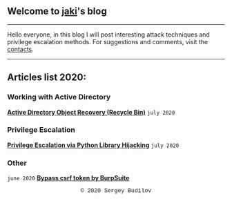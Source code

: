 ## Welcome to [jaki](about.md)'s blog
---

Hello everyone, in this blog I will post interesting attack techniques and privilege escalation methods. For suggestions and comments, visit the [contacts](about.md).

---

## Articles list 2020:

### Working with Active Directory
**[Active Directory Object Recovery (Recycle Bin)](ad-recycle-bin.md)** `july 2020`

### Privilege Escalation
**[Privilege Escalation via Python Library Hijacking](python_lib_hijacking.md)** `july 2020`

### Other
`june 2020` **[Bypass csrf token by BurpSuite](csfr-bypass-burpsuite.md)**

<style type="text/css">
 .block1 { 
  font-family: Lucida Console, Courier, monospace;
  font-size: small;
  text-align: center;
   } 
</style>
<div class="block1">&copy; 2020 Sergey Budilov</div>